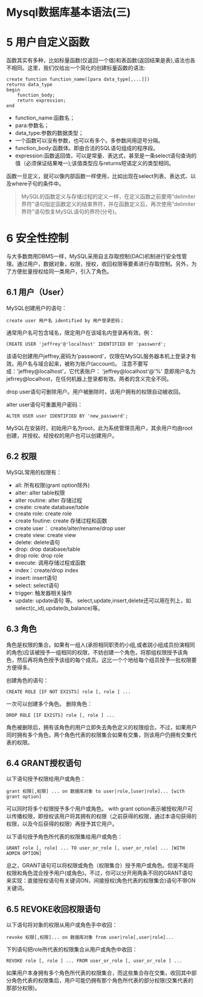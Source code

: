 # Mysql数据库基本语法(三)


# 5 用户自定义函数

函数其实有多种，比如标量函数(仅返回一个值)和表函数(返回结果是表),语法也各不相同。这里，我们仅给出一个简化的创建标量函数的语法:

```mysql
create function function_name([para data_type[,...]])
returns data_type
begin
    function_body;
    return expression; 
end
```

- function_name:函数名；
- para:参数名；
- data_type:参数的数据类型；
- 一个函数可以没有参数，也可以有多个。多参数间用逗号分隔。
- function_body:函数体。即由合法的SQL语句组成的程序段。
- expression:函数返回值，可以是常量、表达式，甚至是一条select语句查询的值（必须保证结果唯一);该值类型应与returns短语定义的类型相同。

函数一旦定义，就可以像内部函数一样使用，比如出现在select列表、表达式、以及where子句的条件中。

> MySQL的函数定义与存储过程的定义一样，在定义函数之前要用“delimiter 界符”语句指定函数定义的结束界符，并在函数定义后，再次使用“delimiter 界符”语句恢复MySQL语句的界符(分号)。



# 6 安全性控制

与大多数商用DBMS一样，MySQL采用自主存取控制(DAC)机制进行安全性管理。通过用户，数据对象，权限，授权，收回权限等要素进行存取控制。另外，为了方便批量授权给同一类用户，引入了角色。

## 6.1 用户（User）

MySQL创建用户的语句：

```mysql
create user 用户名 identified by 用户登录密码；
```

通常用户名可包含域名，限定用户在该域名内登录再有效。例：

```mysql
CREATE USER 'jeffrey'@'localhost' IDENTIFIED BY 'password';
```

该语句创建用户jeffrey,密码为'password'，仅限在MySQL服务器本机上登录才有效。用户名与域合起来，被称为账户(account)。 注意不要写成：'jeffrey@localhost'，它代表账户： 'jeffrey@localhost'@'%' 意即用户名为jefrrey@localhost，在任何机器上登录都有效。两者的含义完全不同。

drop user语句可删除用户。用户被删除时，该用户拥有的权限自动被收回。 

alter user语句可重置用户密码：

```mysql
ALTER USER user IDENTIFIED BY 'new_password';
```

MySQL在安装时，初始用户名为root，此为系统管理员用户，其余用户均由root创建，并授权。经授权的用户也可以创建用户。

## 6.2 权限

MySQL常用的权限有：

- all: 所有权限(grant option除外)
- alter: alter table权限
- alter routine: alter 存储过程
- create: create database/table
- create role: create role
- create foutine: create 存储过程和函数
- create user： create/alter/rename/drop user
- create view: create view
- delete: delete语句
- drop: drop database/table
- drop role: drop role
- execute: 调用存储过程或函数
- index：create/drop index
- insert: insert语句
- select: select语句
- trigger: 触发器相关操作
- update: update语句 等。 select,update,insert,delete还可以用在列上，如select(c_id),update(b_balance)等。

## 6.3 角色

角色是权限的集合。如果有一组人(承担相同职责的小组,或者説小组成员扮演相同的角色)应该被授予一组相同的权限，不妨创建一个角色，将那组权限授予该角色，然后再将角色授予该组的每个成员。这比一个个地给每个组员授予一批权限要方便得多。

创建角色的语句：

```mysql
CREATE ROLE [IF NOT EXISTS] role [, role ] ...
```

一次可以创建多个角色。 删除角色： 

```mysql
DROP ROLE [IF EXISTS] role [, role ] ... 
```

角色被删除后，拥有该角色的用户立即失去角色定义的权限组合。不过，如果用户同时拥有多个角色，两个角色代表的权限集合如果有交集，则该用户仍拥有交集代表的权限。

## 6.4 GRANT授权语句

以下语句授予权限给用户或角色： 

```mysql
grant 权限[,权限] ... on 数据库对象 to user|role,[user|role]... [with grant option]
```

可以同时将多个权限授予多个用户或角色。 with grant option表示被授权用户可以传播权限，即授权该用户将其拥有的权限（之前获得的权限，通过本语句获得的权限，以及今后获得的权限）再授予其它用户。

以下语句授予角色所代表的权限集给用户或角色： 

```mysql
GRANT role [, role] ... TO user_or_role [, user_or_role] ... [WITH ADMIN OPTION]
```

总之，GRANT语句可以将权限或角色（权限集合）授予用户或角色。但是不能将权限和角色混合授予用户(或角色)。不过，你可以分开用两条不同的GRANT语句来实现：直接授权语句有关键词ON，间接授权(角色代表的权限集合)语句不带ON关键词。

## 6.5 REVOKE收回权限语句

以下语句将对象的权限从用户或角色手中收回： 

```mysql
revoke 权限[,权限]... on 数据库对象 from user|role[,user|role]...
```

下列语句把role所代表的权限集合从用户或角色中收回：

```mysql
REVOKE role [, role ] ... FROM user_or_role [, user_or_role ] ...
```

如果用户本身拥有多个角色所代表的权限集合，而这些集合存在交集，收回其中部分角色代表的权限集后，用户可能仍拥有那个角色所代表的部分权限(交集代表的那部分权限)。

